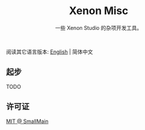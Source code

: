 <!-- 名字 -->
<h1 align="center">Xenon Misc</h1>
<!-- 描述 -->
<p align="center">一些 Xenon Studio 的杂项开发工具。</p>
<br/>

阅读其它语言版本: [English](./README.md) | 简体中文

## 起步

TODO

## 许可证

[MIT @ SmallMain](../LICENSE)
